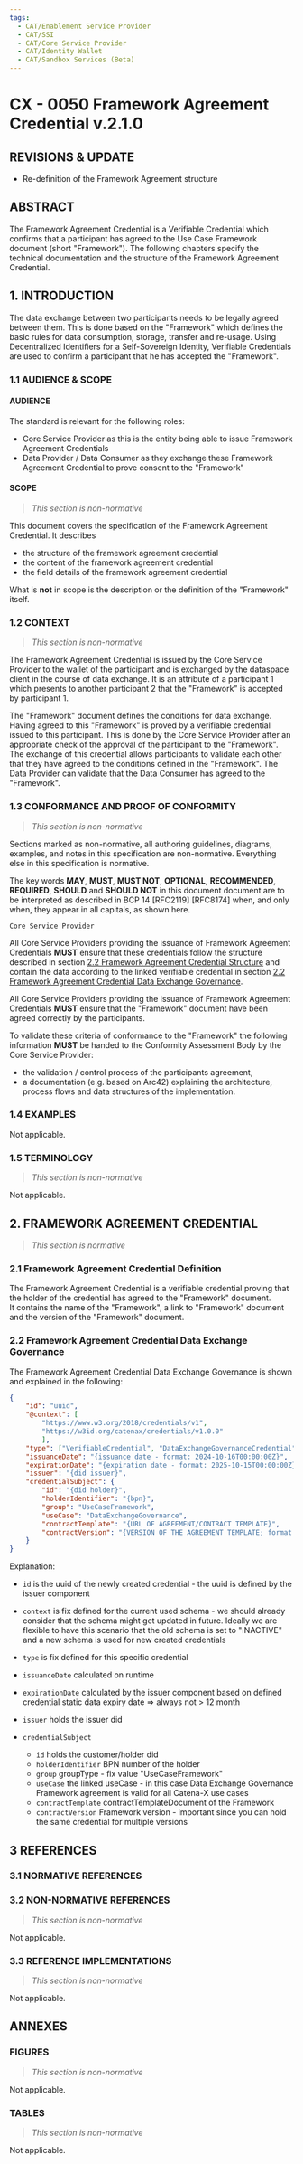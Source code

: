 ```yaml
---
tags:
  - CAT/Enablement Service Provider
  - CAT/SSI
  - CAT/Core Service Provider
  - CAT/Identity Wallet
  - CAT/Sandbox Services (Beta)
---
```


# CX - 0050 Framework Agreement Credential v.2.1.0

## REVISIONS & UPDATE

- Re-definition of the Framework Agreement structure

## ABSTRACT

The Framework Agreement Credential is a Verifiable Credential which confirms that a participant has agreed to the Use Case Framework document (short "Framework"). The following chapters specify the technical documentation and the structure of the Framework Agreement Credential.

## 1. INTRODUCTION

The data exchange between two participants needs to be legally agreed between them. This is done based on the "Framework" which defines the basic rules for data consumption, storage, transfer and re-usage. Using Decentralized Identifiers for a Self-Sovereign Identity, Verifiable Credentials are used to confirm a participant that he has accepted the "Framework".

### 1.1 AUDIENCE & SCOPE

#### AUDIENCE

The standard is relevant for the following roles:

- Core Service Provider as this is the entity being able to issue Framework Agreement Credentials
- Data Provider / Data Consumer as they exchange these Framework Agreement Credential to prove consent to the "Framework"

#### SCOPE

> *This section is non-normative*

This document covers the specification of the Framework Agreement Credential. It describes

- the structure of the framework agreement credential
- the content of the framework agreement credential
- the field details of the framework agreement credential

What is **not** in scope is the description or the definition of the "Framework" itself.

### 1.2 CONTEXT

> *This section is non-normative*

The Framework Agreement Credential is issued by the Core Service Provider to the wallet of the participant and is exchanged by the dataspace client in the course of data exchange. It is an attribute of a participant 1 which presents to another participant 2 that the "Framework" is accepted by participant 1.

The "Framework" document defines the conditions for data exchange. Having agreed to this "Framework" is proved by a verifiable credential issued to this participant. This is done by the Core Service Provider after an appropriate check of the approval of the participant to the "Framework". The exchange of this credential allows participants to validate each other that they have agreed to the conditions defined in the "Framework". The Data Provider can validate that the Data Consumer has agreed to the "Framework".

### 1.3 CONFORMANCE AND PROOF OF CONFORMITY

> *This section is non-normative*

Sections marked as non-normative, all authoring guidelines, diagrams, examples, and notes in this specification are non-normative. Everything else in this specification is normative.

The key words **MAY**, **MUST**, **MUST NOT**, **OPTIONAL**, **RECOMMENDED**, **REQUIRED**, **SHOULD** and **SHOULD NOT** in this document document are to be interpreted as described in BCP 14 [RFC2119] [RFC8174] when, and only when, they appear in all capitals, as shown here.

`Core Service Provider`

All Core Service Providers providing the issuance of Framework Agreement Credentials **MUST** ensure that these credentials follow the structure described in section [2.2 Framework Agreement Credential Structure](#22-framework-agreement-credential-data-exchange-governance) and contain the data according to the linked verifiable credential in section [2.2 Framework Agreement Credential Data Exchange Governance](#22-framework-agreement-credential-data-exchange-governance).

All Core Service Providers providing the issuance of Framework Agreement Credentials **MUST** ensure that the "Framework" document have been agreed correctly by the participants.

To validate these criteria of conformance to the "Framework" the following information **MUST** be handed to the Conformity Assessment Body by the Core Service Provider:

- the validation / control process of the participants agreement,
- a documentation (e.g. based on Arc42) explaining the architecture, process flows and data structures of the implementation.

### 1.4 EXAMPLES

Not applicable.

### 1.5 TERMINOLOGY

> *This section is non-normative*

Not applicable.

## 2. FRAMEWORK AGREEMENT CREDENTIAL

> *This section is normative*

### 2.1 Framework Agreement Credential Definition

The Framework Agreement Credential is a verifiable credential proving that the holder of the credential has agreed to the "Framework" document.  
It contains the name of the "Framework", a link to "Framework" document and the version of the "Framework" document.

### 2.2 Framework Agreement Credential Data Exchange Governance

The Framework Agreement Credential Data Exchange Governance is shown and explained in the following:

```json
{
    "id": "uuid",
    "@context": [
        "https://www.w3.org/2018/credentials/v1",
        "https://w3id.org/catenax/credentials/v1.0.0"
        ],
    "type": ["VerifiableCredential", "DataExchangeGovernanceCredential"],
    "issuanceDate": "{issuance date - format: 2024-10-16T00:00:00Z}",
    "expirationDate": "{expiration date - format: 2025-10-15T00:00:00Z}",
    "issuer": "{did issuer}",
    "credentialSubject": {
        "id": "{did holder}",
        "holderIdentifier": "{bpn}",
        "group": "UseCaseFramework",
        "useCase": "DataExchangeGovernance",
        "contractTemplate": "{URL OF AGREEMENT/CONTRACT TEMPLATE}",
        "contractVersion": "{VERSION OF THE AGREEMENT TEMPLATE; format: x.x}"
    }
}
```

Explanation:

- `id` is the uuid of the newly created credential - the uuid is defined by the issuer component
- `context` is fix defined for the current used schema - we should already consider that the schema might get updated in future. Ideally we are flexible to have this scenario that the old schema is set to "INACTIVE" and a new schema is used for new created credentials

- `type` is fix defined for this specific credential
- `issuanceDate` calculated on runtime
- `expirationDate` calculated by the issuer component based on defined credential static data expiry date => always not > 12 month
- `issuer` holds the issuer did
- `credentialSubject`
  - `id` holds the customer/holder did
  - `holderIdentifier` BPN number of the holder
  - `group` groupType - fix value "UseCaseFramework"
  - `useCase` the linked useCase - in this case Data Exchange Governance Framework agreement is valid for all Catena-X use cases
  - `contractTemplate` contractTemplateDocument of the Framework
  - `contractVersion` Framework version - important since you can hold the same credential for multiple versions

## 3 REFERENCES

### 3.1 NORMATIVE REFERENCES

### 3.2 NON-NORMATIVE REFERENCES

> *This section is non-normative*

Not applicable.

### 3.3 REFERENCE IMPLEMENTATIONS

> *This section is non-normative*

Not applicable.

## ANNEXES

### FIGURES

> *This section is non-normative*

Not applicable.

### TABLES

> *This section is non-normative*

Not applicable.
